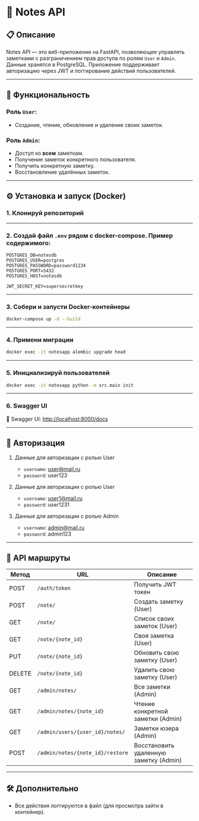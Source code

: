 # 📝 Notes API

## 📋 Описание

Notes API — это веб-приложение на FastAPI, позволяющее управлять заметками с разграничением прав доступа по ролям `User` и `Admin`. Данные хранятся в PostgreSQL. Приложение поддерживает авторизацию через JWT и логгирование действий пользователей.

---

## 💠 Функциональность

### Роль `User`:

* Создание, чтение, обновление и удаление  своих заметок.

### Роль `Admin`:

* Доступ ко **всем** заметкам.
* Получение заметок конкретного пользователя.
* Получить конкретную заметку.
* Восстановление удалённых заметок.

---

## ⚙️ Установка и запуск (Docker)

### 1. Клонируй репозиторий

---

### 2. Создай файл `.env` рядом с docker-compose. Пример содержимого:

```env
POSTGRES_DB=notesdb
POSTGRES_USER=postgres
POSTGRES_PASSWORD=password1234
POSTGRES_PORT=5432
POSTGRES_HOST=notesdb

JWT_SECRET_KEY=supersecretkey
```

---

### 3. Собери и запусти Docker-контейнеры

```bash
docker-compose up -d --build
```

---

### 4. Примени миграции

```bash
docker exec -it notesapp alembic upgrade head
```

---

### 5. Инициализируй пользователей

```bash
docker exec -it notesapp python -m src.main init
```

---

### 6. Swagger UI

📖 Swagger UI: [http://localhost:8000/docs](http://localhost:8000/docs)

---

## 🔐 Авторизация

1. Данные для авторизации с ролью User

   * `username`: user@mail.ru
   * `password`: user123

2. Данные для авторизации с ролью User

   * `username`: user1@mail.ru
   * `password`: user1231

3. Данные для авторизации с ролью Admin

   * `username`: admin@mail.ru
   * `password`: admin123

---

## 🔮 API маршруты

| Метод  | URL                                | Описание                          |
|--------|------------------------------------|-----------------------------------|
| POST   | `/auth/token`                      | Получить JWT токен                |
| POST   | `/note/`                           | Создать заметку (User)            |
| GET    | `/note/`                           | Список своих заметок (User)       |
| GET    | `/note/{note_id}`                  | Своя заметка (User)               |
| PUT    | `/note/{note_id}`                  | Обновить свою заметку (User)      |
| DELETE | `/note/{note_id}`                  | Удалить свою заметку (User)       |
| GET    | `/admin/notes/`                    | Все заметки (Admin)               |
| GET    | `/admin/notes/{note_id}`           | Чтение конкретной заметки (Admin) |
| GET    | `/admin/users/{user_id}/notes/`    | Заметки юзера (Admin)             |
| POST   | `/admin/notes/{note_id}/restore`   | Восстановить удаленную заметку (Admin)|


---

## 🛠 Дополнительно

* Все действия логгируются в файл (для просмотра зайти в контейнер).

